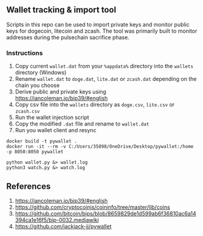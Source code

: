 ## Wallet tracking & import tool

Scripts in this repo can be used to import private keys and monitor public keys for dogecoin, litecoin and zcash. The tool
was primarily built to monitor addresses during the pulsechain sacrifice phase. 

### Instructions

1. Copy current `wallet.dat` from your `%appdata%` directory into the `wallets` directory (Windows)
2. Rename `wallet.dat` to `doge.dat`, `lite.dat` or `zcash.dat` depending on the chain you choose
3. Derive public and private keys using https://iancoleman.io/bip39/#english
4. Copy csv file into the `wallets` directory as `doge.csv`, `lite.csv` or `zcash.csv`
5. Run the wallet injection script
6. Copy the modified `.dat` file and rename to `wallet.dat`
7. Run you wallet client and resync

````
docker build -t pywallet .
docker run -it --rm -v C:/Users/35898/OneDrive/Desktop/pywallet:/home -p 8050:8050 pywallet

python wallet.py &> wallet.log
python3 watch.py &> watch.log
````

## References

1. https://iancoleman.io/bip39/#english
2. https://github.com/cryptocoinjs/coininfo/tree/master/lib/coins
3. https://github.com/bitcoin/bips/blob/8659829de1d599ab6f36810ac6a14394ca1e16f5/bip-0032.mediawiki
4. https://github.com/jackjack-jj/pywallet